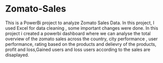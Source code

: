 # Zomato-Sales

This is a PowerBi project to analyze Zomato Sales Data. In this project, I used Excel for data cleaning , some important changes were done.
In this project i created a powerbi dashboard where we can analyse the total overview of the zomato sales across the country, city performance , user performance, rating based on the products and delievry of the products, profit and loss,Gained users and loss users according to the sales are disaplayed.
